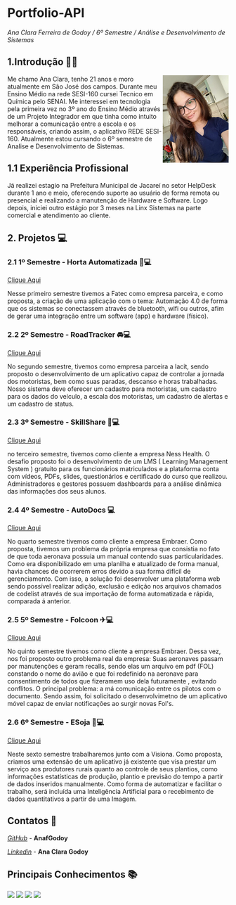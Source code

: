 # Portfolio-API 

*Ana Clara Ferreira de Godoy / 6º Semestre / Análise e Desenvolvimento de Sistemas*

## 1.Introdução 👩‍💻
<img align="right" src="https://github.com/AnafGodoy/Portfolio-API/blob/main/imagens/profile.png" alt="isolated" width="150"/>

Me chamo Ana Clara, tenho 21 anos e moro atualmente em São José dos campos. Durante meu Ensino Médio na rede SESI-160 cursei Tecnico em Química pelo SENAI. Me interessei em tecnologia pela primeira vez no 3º ano do Ensino Médio através de um Projeto Integrador em que tinha como intuito melhorar a comunicação entre a escola e os responsáveis, criando assim, o aplicativo REDE SESI-160. Atualmente estou cursando o 6º semestre de Analise e Desenvolvimento de Sistemas.

## 1.1 Experiência Profissional

Já realizei estagio na Prefeitura Municipal de Jacareí no setor HelpDesk durante 1 ano e meio, oferecendo suporte ao usuário de forma remota ou presencial e realizando a manutenção de Hardware e Software. Logo depois, iniciei outro estágio por 3 meses na Linx Sistemas na parte comercial e atendimento ao cliente.

## **2. Projetos** :computer:
### **2.1 1º Semestre - Horta Automatizada**  🌳💻 
[Clique Aqui](https://github.com/AnafGodoy/Portfolio-API/tree/1%C2%BA-Semestre)

Nesse primeiro semestre tivemos a Fatec como empresa parceira, e como proposta, a criação de uma aplicação com o tema: Automação 4.0 de forma que os sistemas se conectassem através de bluetooth, wifi ou outros, afim de gerar uma integração entre um software (app) e hardware (físico).

### **2.2 2º Semestre - RoadTracker** 🚘💻
[Clique Aqui](https://github.com/AnafGodoy/Portfolio-API/tree/2%C2%BA-Semestre)

No segundo semestre, tivemos como empresa parceira a Iacit, sendo proposto o desenvolvimento de um aplicativo capaz de controlar a jornada dos motoristas, bem como suas paradas, descanso e horas trabalhadas. Nosso sistema deve oferecer um cadastro para motoristas, um cadastro para os dados do veículo, a escala dos motoristas, um cadastro de alertas e um cadastro de status.


### **2.3 3º Semestre - SkillShare** 🧠💻
[Clique Aqui](https://github.com/AnafGodoy/Portfolio-API/tree/3%C2%BA-semestre)

no terceiro semestre, tivemos como cliente a empresa Ness Health. O desafio proposto foi o desenvolvimento de um LMS ( Learning Management System ) gratuito para os funcionários matriculados e a plataforma conta com vídeos, PDFs, slides, questionários e certificado do curso que realizou. Administradores e gestores possuem dashboards para a análise dinâmica das informações dos seus alunos.

### **2.4 4º Semestre - AutoDocs** 💻
[Clique Aqui](https://github.com/AnafGodoy/Portfolio-API/tree/4%C2%BA-semestre)

No quarto semestre tivemos como cliente a empresa Embraer. Como proposta, tivemos um problema da própria empresa que consistia no fato de que toda aeronava possuia um manual contendo suas particularidades. Como era disponibilizado em uma planilha e atualizado de forma manual, havia chances de ocorrerem erros devido a sua forma difícil de gerenciamento. Com isso, a solução foi desenvolver uma plataforma web sendo possível realizar adição, exclusão e edição nos arquivos chamados de codelist através de sua importação de forma automatizada e rápida, comparada á anterior.

### **2.5 5º Semestre - Folcoon** ✈💻
[Clique Aqui](https://github.com/AnafGodoy/Portfolio-API/tree/5%C2%BA-semestre)

No quinto semestre tivemos como cliente a empresa Embraer. Dessa vez, nos foi proposto outro problema real da empresa: Suas aeronaves passam por manutenções e geram recalls, sendo elas um arquivo em pdf (FOL) constando o nome do avião e que foi redefinido na aeronave para consentimento de todos que fizeramem uso dela futuramente , evitando conflitos. O principal problema: a má comunicação entre os pilotos com o documento. Sendo assim, foi solicitado o desenvolvimetno de um aplicativo móvel capaz de enviar notificações ao surgir novas Fol's.

### **2.6 6º Semestre - ESoja** 🍃💻
[Clique Aqui](https://github.com/AnafGodoy/Portfolio-API/tree/6%C2%BA-semestre)

Neste sexto semestre trabalharemos junto com a Visiona. Como proposta, criamos uma extensão de um aplicativo já existente que visa prestar um serviço aos produtores rurais quanto ao controle de seus plantios, como informações estatísticas de produção, plantio e previsão do tempo a partir de dados inseridos manualmente. Como forma de automatizar e facilitar o trabalho, será incluída uma Inteligência Artificial para o recebimento de dados quantitativos a partir de uma Imagem.


## Contatos 📲
*[GitHub](https://github.com/AnafGodoy)* - **AnafGodoy**

*[Linkedin](https://www.linkedin.com/in/ana-clara-godoy-2973381b2/)* - **Ana Clara Godoy**

## Principais Conhecimentos 📚


<img src="https://img.shields.io/badge/HTML-E34F26?style=for-the-badge&logo=html5&logoColor=white">
<img src="https://img.shields.io/badge/CSS-1572B6?style=for-the-badge&logo=css3&logoColor=white">
<img src="https://img.shields.io/badge/JavaScript-F7DF1E?style=for-the-badge&logo=javascript&logoColor=black">
<img src="https://img.shields.io/badge/PostgreSQL-316192?style=for-the-badge&logo=postgresql&logoColor=white">








